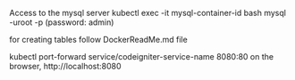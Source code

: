Access to the mysql server 
kubectl exec -it mysql-container-id bash
mysql -uroot -p
(password: admin)

for creating tables follow DockerReadMe.md file

kubectl port-forward service/codeigniter-service-name 8080:80
on the browser, http://localhost:8080
